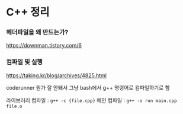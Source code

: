 # C++ 정리

### 헤더파일을 왜 만드는가?

https://downman.tistory.com/6


### 컴파일 및 실행
https://taking.kr/blog/archives/4825.html

coderunner 뭔가 잘 안돼서 그냥 bash에서 g++ 명령어로 컴파일하기로 함

라이브러리 컴파일 : `g++ -c {file.cpp}`
메인 컴파일 : `g++ -o run main.cpp file.o`